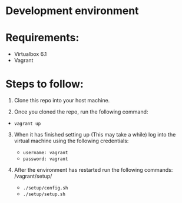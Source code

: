 # Development environment

 # Requirements: 
- Virtualbox 6.1 <br/>
- Vagrant

# Steps to follow:
 1. Clone this repo into your host machine.

 2. Once you cloned the repo, run the following command:
   - `vagrant up`

 3. When it has finished setting up (This may take a while) log into the virtual machine using the following credentials: <br/>
    - `username: vagrant`
    - `password: vagrant`

 4. After the environment has restarted run the following commands: <br/>
    /vagrant/setup/
    - `./setup/config.sh`
    - `./setup/setup.sh`